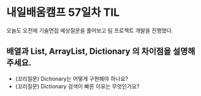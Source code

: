 # 내일배움캠프 57일차 TIL    
오늘도 오전에 기술면접 예상질문을 풀어보고 팀 프로젝트 개발을 진행했다.  

## 배열과 List, ArrayList, Dictionary 의 차이점을 설명해주세요.    
- (꼬리질문) Dictionary는 어떻게 구현해야 하나요?  
- (꼬리질문) Dictionary 검색이 빠른 이유는 무엇인가요?
